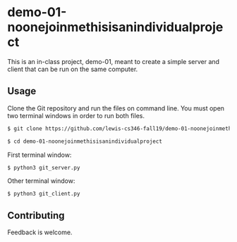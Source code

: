 # demo-01-noonejoinmethisisanindividualproject

This is an in-class project, demo-01, meant to create a simple server and client that can be run on the same computer. 

## Usage

Clone the Git repository and run the files on command line. You must open two terminal windows in order to run both files.
```bash
$ git clone https://github.com/lewis-cs346-fall19/demo-01-noonejoinmethisisanindividualproject.git

$ cd demo-01-noonejoinmethisisanindividualproject
```
First terminal window:
```bash
$ python3 git_server.py
```
Other terminal window:
```base
$ python3 git_client.py
```

## Contributing
Feedback is welcome. 